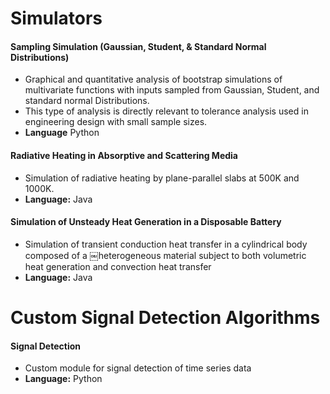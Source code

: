 # Simulators

#### Sampling Simulation (Gaussian, Student, & Standard Normal Distributions)
- Graphical and quantitative analysis of bootstrap simulations of multivariate functions with inputs sampled from Gaussian, Student, and standard normal Distributions.
- This type of analysis is directly relevant to tolerance analysis used in engineering design with small sample sizes.
- **Language** Python

#### Radiative Heating in Absorptive and Scattering Media
- Simulation of radiative heating by plane-parallel slabs at 500K and 1000K.
- **Language:** Java

#### Simulation of Unsteady Heat Generation in a Disposable Battery
-  Simulation of transient conduction heat transfer in a cylindrical body composed of a ￼heterogeneous material subject to both volumetric heat generation and convection heat transfer
- **Language:** Java

# Custom Signal Detection Algorithms 

#### Signal Detection
- Custom module for signal detection of time series data
- **Language:** Python
